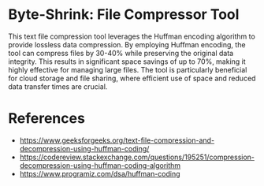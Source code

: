# Byte-Shrink: File Compressor Tool
This text file compression tool leverages the Huffman encoding algorithm to provide lossless data compression. By employing Huffman encoding, the tool can compress files by 30-40% while preserving the original data integrity. This results in significant space savings of up to 70%, making it highly effective for managing large files. The tool is particularly beneficial for cloud storage and file sharing, where efficient use of space and reduced data transfer times are crucial.




# References
+ https://www.geeksforgeeks.org/text-file-compression-and-decompression-using-huffman-coding/
+ https://codereview.stackexchange.com/questions/195251/compression-decompression-using-huffman-coding-algorithm
+ https://www.programiz.com/dsa/huffman-coding
